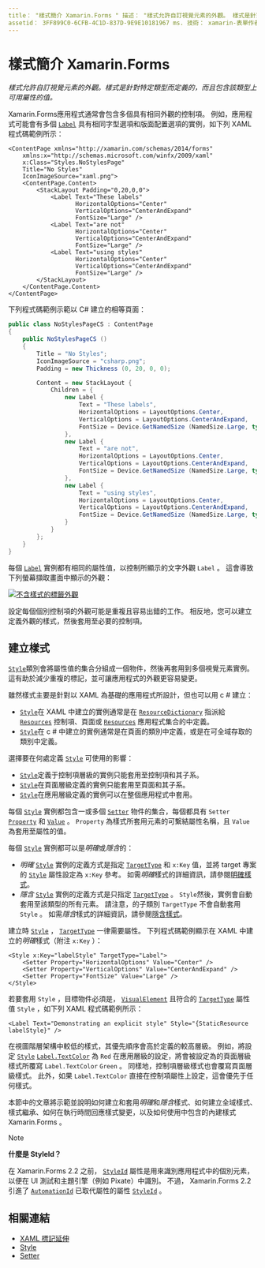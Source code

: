 ```yaml
---
title： "樣式簡介 Xamarin.Forms " 描述： "樣式允許自訂視覺元素的外觀。 樣式是針對特定類型而定義的，而且包含該類型上可用屬性的值。」
assetid： 3FF899C0-6CFB-4C1D-837D-9E9E10181967 ms. 技術： xamarin-表單作者： davidbritch ms. author： dabritch ms. 日期：04/27/2016 否-loc： [ Xamarin.Forms ， Xamarin.Essentials ]
---
```


# <a name="introduction-to-xamarinforms-styles"></a>樣式簡介 Xamarin.Forms

_樣式允許自訂視覺元素的外觀。樣式是針對特定類型而定義的，而且包含該類型上可用屬性的值。_

Xamarin.Forms應用程式通常會包含多個具有相同外觀的控制項。 例如，應用程式可能會有多個 [`Label`](xref:Xamarin.Forms.Label) 具有相同字型選項和版面配置選項的實例，如下列 XAML 程式碼範例所示：

```xaml
<ContentPage xmlns="http://xamarin.com/schemas/2014/forms"
    xmlns:x="http://schemas.microsoft.com/winfx/2009/xaml"
    x:Class="Styles.NoStylesPage"
    Title="No Styles"
    IconImageSource="xaml.png">
    <ContentPage.Content>
        <StackLayout Padding="0,20,0,0">
            <Label Text="These labels"
                   HorizontalOptions="Center"
                   VerticalOptions="CenterAndExpand"
                   FontSize="Large" />
            <Label Text="are not"
                   HorizontalOptions="Center"
                   VerticalOptions="CenterAndExpand"
                   FontSize="Large" />
            <Label Text="using styles"
                   HorizontalOptions="Center"
                   VerticalOptions="CenterAndExpand"
                   FontSize="Large" />
        </StackLayout>
    </ContentPage.Content>
</ContentPage>
```

下列程式碼範例示範以 C# 建立的相等頁面：

```csharp
public class NoStylesPageCS : ContentPage
{
    public NoStylesPageCS ()
    {
        Title = "No Styles";
        IconImageSource = "csharp.png";
        Padding = new Thickness (0, 20, 0, 0);

        Content = new StackLayout {
            Children = {
                new Label {
                    Text = "These labels",
                    HorizontalOptions = LayoutOptions.Center,
                    VerticalOptions = LayoutOptions.CenterAndExpand,
                    FontSize = Device.GetNamedSize (NamedSize.Large, typeof(Label))
                },
                new Label {
                    Text = "are not",
                    HorizontalOptions = LayoutOptions.Center,
                    VerticalOptions = LayoutOptions.CenterAndExpand,
                    FontSize = Device.GetNamedSize (NamedSize.Large, typeof(Label))
                },
                new Label {
                    Text = "using styles",
                    HorizontalOptions = LayoutOptions.Center,
                    VerticalOptions = LayoutOptions.CenterAndExpand,
                    FontSize = Device.GetNamedSize (NamedSize.Large, typeof(Label))
                }
            }
        };
    }
}
```

每個 [`Label`](xref:Xamarin.Forms.Label) 實例都有相同的屬性值，以控制所顯示的文字外觀 `Label` 。 這會導致下列螢幕擷取畫面中顯示的外觀：

[![不含樣式的標籤外觀](introduction-images/no-styles.png)](introduction-images/no-styles-large.png#lightbox)

設定每個個別控制項的外觀可能是重複且容易出錯的工作。 相反地，您可以建立定義外觀的樣式，然後套用至必要的控制項。

## <a name="create-a-style"></a>建立樣式

[`Style`](xref:Xamarin.Forms.Style)類別會將屬性值的集合分組成一個物件，然後再套用到多個視覺元素實例。 這有助於減少重複的標記，並可讓應用程式的外觀更容易變更。

雖然樣式主要是針對以 XAML 為基礎的應用程式所設計，但也可以用 c # 建立：

- [`Style`](xref:Xamarin.Forms.Style)在 XAML 中建立的實例通常是在 [`ResourceDictionary`](xref:Xamarin.Forms.ResourceDictionary) 指派給 [`Resources`](xref:Xamarin.Forms.VisualElement.Resources) 控制項、頁面或 [`Resources`](xref:Xamarin.Forms.Application.Resources) 應用程式集合的中定義。
- [`Style`](xref:Xamarin.Forms.Style)在 c # 中建立的實例通常是在頁面的類別中定義，或是在可全域存取的類別中定義。

選擇要在何處定義 [`Style`](xref:Xamarin.Forms.Style) 可使用的影響：

- [`Style`](xref:Xamarin.Forms.Style)定義于控制項層級的實例只能套用至控制項和其子系。
- [`Style`](xref:Xamarin.Forms.Style)在頁面層級定義的實例只能套用至頁面和其子系。
- [`Style`](xref:Xamarin.Forms.Style)在應用層級定義的實例可以在整個應用程式中套用。

每個 [`Style`](xref:Xamarin.Forms.Style) 實例都包含一或多個 [`Setter`](xref:Xamarin.Forms.Setter) 物件的集合，每個都具有 `Setter` [`Property`](xref:Xamarin.Forms.Setter.Property) 和 [`Value`](xref:Xamarin.Forms.Setter.Value) 。 `Property` 為樣式所套用元素的可繫結屬性名稱，且 `Value` 為套用至屬性的值。

每個 [`Style`](xref:Xamarin.Forms.Style) 實例都可以是*明確*或*隱含*的：

- *明確* [`Style`](xref:Xamarin.Forms.Style) 實例的定義方式是指定 [`TargetType`](xref:Xamarin.Forms.Style.TargetType) 和 `x:Key` 值，並將 target 專案的 [`Style`](xref:Xamarin.Forms.NavigableElement.Style) 屬性設定為 `x:Key` 參考。 如需*明確*樣式的詳細資訊，請參閱[明確樣式](~/xamarin-forms/user-interface/styles/explicit.md)。
- *隱含* [`Style`](xref:Xamarin.Forms.Style) 實例的定義方式是只指定 [`TargetType`](xref:Xamarin.Forms.Style.TargetType) 。 `Style`然後，實例會自動套用至該類型的所有元素。 請注意，的子類別 `TargetType` 不會自動套用 `Style` 。 如需*隱含*樣式的詳細資訊，請參閱[隱含樣式](~/xamarin-forms/user-interface/styles/implicit.md)。

建立時 [`Style`](xref:Xamarin.Forms.Style) ， [`TargetType`](xref:Xamarin.Forms.Style.TargetType) 一律需要屬性。 下列程式碼範例顯示在 XAML 中建立的*明確*樣式（附注 `x:Key` ）：

```xaml
<Style x:Key="labelStyle" TargetType="Label">
    <Setter Property="HorizontalOptions" Value="Center" />
    <Setter Property="VerticalOptions" Value="CenterAndExpand" />
    <Setter Property="FontSize" Value="Large" />
</Style>
```

若要套用 `Style` ，目標物件必須是， [`VisualElement`](xref:Xamarin.Forms.VisualElement) 且符合的 [`TargetType`](xref:Xamarin.Forms.Style.TargetType) 屬性值 `Style` ，如下列 XAML 程式碼範例所示：

```xaml
<Label Text="Demonstrating an explicit style" Style="{StaticResource labelStyle}" />
```

在視圖階層架構中較低的樣式，其優先順序會高於定義的較高層級。 例如，將設定 [`Style`](xref:Xamarin.Forms.Style) [`Label.TextColor`](xref:Xamarin.Forms.Label.TextColor) 為 `Red` 在應用層級的設定，將會被設定為的頁面層級樣式所覆寫 `Label.TextColor` `Green` 。 同樣地，控制項層級樣式也會覆寫頁面層級樣式。 此外，如果 `Label.TextColor` 直接在控制項屬性上設定，這會優先于任何樣式。

本節中的文章將示範並說明如何建立和套用*明確*和*隱含*樣式、如何建立全域樣式、樣式繼承、如何在執行時間回應樣式變更，以及如何使用中包含的內建樣式 Xamarin.Forms 。

> [!NOTE]
> **什麼是 StyleId？**
>
> 在 Xamarin.Forms 2.2 之前， [`StyleId`](xref:Xamarin.Forms.Element.StyleId) 屬性是用來識別應用程式中的個別元素，以便在 UI 測試和主題引擎（例如 Pixate）中識別。 不過， Xamarin.Forms 2.2 引進了 [`AutomationId`](xref:Xamarin.Forms.Element.AutomationId) 已取代屬性的屬性 [`StyleId`](xref:Xamarin.Forms.Element.StyleId) 。

## <a name="related-links"></a>相關連結

- [XAML 標記延伸](~/xamarin-forms/xaml/xaml-basics/xaml-markup-extensions.md)
- [Style](xref:Xamarin.Forms.Style)
- [Setter](xref:Xamarin.Forms.Setter)
